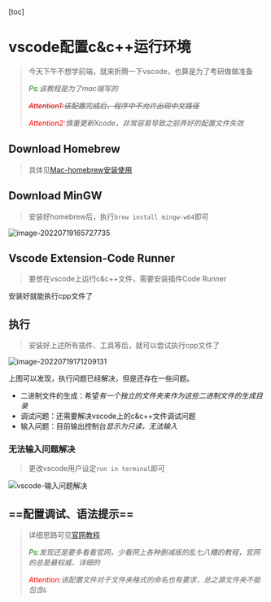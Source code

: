 [toc]

# vscode配置c&c++运行环境

> 今天下午不想学前端，就来折腾一下vscode，也算是为了考研做做准备
>
> *<font color="green">Ps:</font>该教程是为了mac端写的*
>
> ~~*<font color="red">Attention1:</font>该配置完成后，程序中不允许出现中文路径*~~
>
> *<font color="red">Attention2:</font>慎重更新Xcode，非常容易导致之前弄好的配置文件失效*

## Download Homebrew

> 具体见<a href="/Users/wwt13/Documents/Notes/Mac/Mac-homebrew安装使用.md">Mac-homebrew安装使用</a>

## Download MinGW

> 安装好homebrew后，执行`brew install mingw-w64`即可

![image-20220719165727735](/Users/wwt13/Documents/Notes/assets/image-20220719165727735.png)

## Vscode Extension-Code Runner

> 要想在vscode上运行c&c++文件，需要安装插件Code Runner

安装好就能执行cpp文件了

## 执行

> 安装好上述所有插件、工具等后，就可以尝试执行cpp文件了

![image-20220719171209131](/Users/wwt13/Documents/Notes/assets/image-20220719171209131.png)

上图可以发现，执行问题已经解决，但是还存在一些问题。

- 二进制文件的生成：希望*有一个独立的文件夹来作为这些二进制文件的生成目录*
- 调试问题：还需要解决vscode上的c&c++文件调试问题
- 输入问题：目前输出控制台*显示为只读，无法输入*

### 无法输入问题解决

> 更改vscode用户设定`run in terminal`即可

![vscode-输入问题解决](/Users/wwt13/Documents/Notes/assets/vscode-输入问题解决.gif)

## ==配置调试、语法提示==

> 详细思路可见[官网教程](https://code.visualstudio.com/docs/cpp/config-clang-mac#_prerequisites)
>
> *<font color="green">Ps:</font>发现还是要多看看官网，少看网上各种删减版的乱七八糟的教程，官网的总是最权威、详细的*
>
> *<font color="red">Attention:</font>该配置文件对于文件夹格式的命名也有要求，总之源文件夹不能包含`&`*
